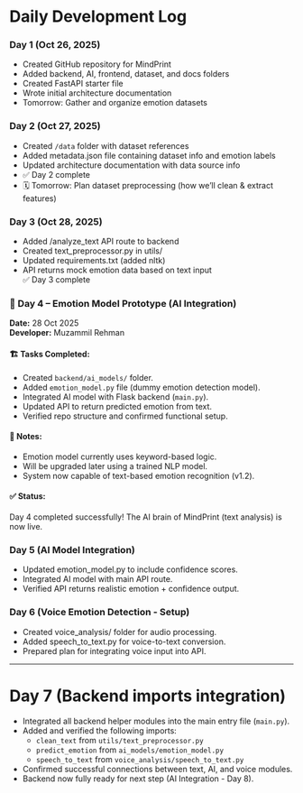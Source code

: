 # Daily Development Log

### Day 1 (Oct 26, 2025)
- Created GitHub repository for MindPrint
- Added backend, AI, frontend, dataset, and docs folders
- Created FastAPI starter file
- Wrote initial architecture documentation
- Tomorrow: Gather and organize emotion datasets
  
### Day 2 (Oct 27, 2025)
- Created `/data` folder with dataset references  
- Added metadata.json file containing dataset info and emotion labels  
- Updated architecture documentation with data source info  
- ✅ Day 2 complete  
- 🗓️ Tomorrow: Plan dataset preprocessing (how we’ll clean & extract features)

### Day 3 (Oct 28, 2025)
- Added /analyze_text API route to backend  
- Created text_preprocessor.py in utils/  
- Updated requirements.txt (added nltk)  
- API returns mock emotion data based on text input  
✅ Day 3 complete

### 🧠 Day 4 – Emotion Model Prototype (AI Integration)

**Date:** 28 Oct 2025  
**Developer:** Muzammil Rehman  

#### 🏗️ Tasks Completed:
- Created `backend/ai_models/` folder.
- Added `emotion_model.py` file (dummy emotion detection model).
- Integrated AI model with Flask backend (`main.py`).
- Updated API to return predicted emotion from text.
- Verified repo structure and confirmed functional setup.

#### 🧩 Notes:
- Emotion model currently uses keyword-based logic.
- Will be upgraded later using a trained NLP model.
- System now capable of text-based emotion recognition (v1.2).

#### ✅ Status:
Day 4 completed successfully! The AI brain of MindPrint (text analysis) is now live.

### Day 5 (AI Model Integration)
- Updated emotion_model.py to include confidence scores.
- Integrated AI model with main API route.
- Verified API returns realistic emotion + confidence output.

### Day 6 (Voice Emotion Detection - Setup)
- Created voice_analysis/ folder for audio processing.
- Added speech_to_text.py for voice-to-text conversion.
- Prepared plan for integrating voice input into API.

---

#  Day 7 (Backend imports integration)
- Integrated all backend helper modules into the main entry file (`main.py`).  
- Added and verified the following imports:  
  - `clean_text` from `utils/text_preprocessor.py`  
  - `predict_emotion` from `ai_models/emotion_model.py`  
  - `speech_to_text` from `voice_analysis/speech_to_text.py`  
- Confirmed successful connections between text, AI, and voice modules.  
- Backend now fully ready for next step (AI Integration - Day 8).

